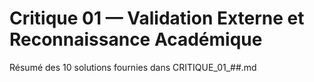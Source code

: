 # Critique 01 — Validation Externe et Reconnaissance Académique
Résumé des 10 solutions fournies dans CRITIQUE_01_##.md
